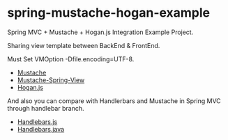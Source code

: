 spring-mustache-hogan-example
=============================

Spring MVC + Mustache + Hogan.js Integration Example Project.

Sharing view template between BackEnd & FrontEnd.

Must Set VMOption -Dfile.encoding=UTF-8.

* [Mustache](http://mustache.github.io)
* [Mustache-Spring-View](https://github.com/Pitzcarraldo/mustache-spring-view)
* [Hogan.js](https://github.com/twitter/hogan.js)


And also you can compare with Handlerbars and Mustache in Spring MVC through handlebar branch.

* [Handlebars.js](http://handlebarsjs.com/)
* [Handlebars.java](https://github.com/jknack/handlebars.java)
